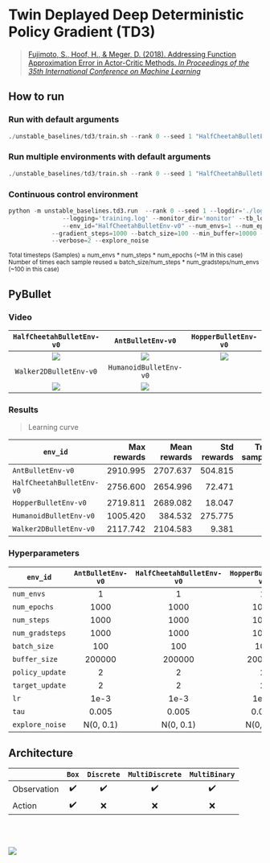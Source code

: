 # Twin Deplayed Deep Deterministic Policy Gradient (TD3)

> [Fujimoto, S., Hoof, H., & Meger, D. (2018). Addressing Function Approximation Error in Actor-Critic Methods. *In Proceedings of the 35th International Conference on Machine Learning*](https://arxiv.org/abs/1802.09477)


## How to run

### Run with default arguments
```python
./unstable_baselines/td3/train.sh --rank 0 --seed 1 "HalfCheetahBulletEnv-v0"
```

### Run multiple environments with default arguments
```python
./unstable_baselines/td3/train.sh --rank 0 --seed 1 "HalfCheetahBulletEnv-v0" "AntBulletEnv-v0"
```

### Continuous control environment
```python
python -m unstable_baselines.td3.run  --rank 0 --seed 1 --logdir='./log/{env_id}/td3/{rank}' \
               --logging='training.log' --monitor_dir='monitor' --tb_logdir='' --model_dir='model' \
               --env_id="HalfCheetahBulletEnv-v0" --num_envs=1 --num_epochs=1000 --num_steps=1000 \
            --gradient_steps=1000 --batch_size=100 --min_buffer=10000 --buffer_size=200000 \
            --verbose=2 --explore_noise
```

<sup>Total timesteps (Samples) ≈ num_envs * num_steps * num_epochs (~1M in this case)</sup><br>
<sup>Number of times each sample reused ≈ batch_size/num_steps * num_gradsteps/num_envs (~100 in this case)</sup><br>


## PyBullet

### Video

|`HalfCheetahBulletEnv-v0`|`AntBulletEnv-v0`|`HopperBulletEnv-v0`
|:-:|:-:|:-:|
|<img src="https://github.com/Ending2015a/unstable_baselines_assets/blob/master/images/td3.HalfCheetahBulletEnv-v0.eval.gif" />|<img src="https://github.com/Ending2015a/unstable_baselines_assets/blob/master/images/td3.AntBulletEnv-v0.eval.gif" />|<img src="https://github.com/Ending2015a/unstable_baselines_assets/blob/master/images/td3.HopperBulletEnv-v0.eval.gif" />|
|`Walker2DBulletEnv-v0`|`HumanoidBulletEnv-v0`||
|<img src="https://github.com/Ending2015a/unstable_baselines_assets/blob/master/images/td3.Walker2DBulletEnv-v0.eval.gif" />|<img src="https://github.com/Ending2015a/unstable_baselines_assets/blob/master/images/td3.HumanoidBulletEnv-v0.eval.gif" />||

### Results

> Learning curve

| `env_id`                  | Max rewards | Mean rewards | Std rewards | Train samples | Train seeds | Eval episodes | Eval seed |
|---------------------------|------------:|-------------:|------------:|--------------:|------------:|--------------:|----------:|
| `AntBulletEnv-v0`         |    2910.995 |     2707.637 |     504.815 |            1M |           1 |            20 |         0 |
| `HalfCheetahBulletEnv-v0` |    2756.600 |     2654.996 |      72.471 |            1M |           1 |            20 |         0 |
| `HopperBulletEnv-v0`      |    2719.811 |     2689.082 |      18.047 |            1M |           1 |            20 |         0 |
| `HumanoidBulletEnv-v0`    |    1005.420 |      384.532 |     275.775 |            1M |           1 |            20 |         0 |
| `Walker2DBulletEnv-v0`    |    2117.742 |     2104.583 |       9.381 |            1M |           1 |            20 |         0 |

### Hyperparameters

| `env_id`        | `AntBulletEnv-v0` | `HalfCheetahBulletEnv-v0` | `HopperBulletEnv-v0` | `HumanoidBulletEnv-v0` | `Walker2DBulletEnv-v0` |
|-----------------|:-----------------:|:-------------------------:|:--------------------:|:----------------------:|:----------------------:|
| `num_envs`      |         1         |             1             |           1          |            1           |            1           |
| `num_epochs`    |        1000       |            1000           |         1000         |          1000          |          1000          |
| `num_steps`     |        1000       |            1000           |         1000         |          1000          |          1000          |
| `num_gradsteps` |        1000       |            1000           |         1000         |          1000          |          1000          |
| `batch_size`    |        100        |            100            |          100         |           100          |           100          |
| `buffer_size`   |       200000      |           200000          |        200000        |         200000         |         200000         |
| `policy_update` |         2         |             2             |           2          |            2           |            2           |
| `target_update` |         2         |             2             |           2          |            2           |            2           |
| `lr`            |        1e-3       |            1e-3           |         1e-3         |          1e-3          |          1e-3          |
| `tau`           |       0.005       |           0.005           |         0.005        |          0.005         |          0.005         |
| `explore_noise` |     N(0, 0.1)     |         N(0, 0.1)         |       N(0, 0.1)      |        N(0, 0.1)       |        N(0, 0.1)       |



## Architecture

|             |        `Box`       |     `Discrete`     |   `MultiDiscrete`  |    `MultiBinary`   |
|-------------|:------------------:|:------------------:|:------------------:|:------------------:|
| Observation | :heavy_check_mark: | :heavy_check_mark: | :heavy_check_mark: | :heavy_check_mark: |
| Action      | :heavy_check_mark: |         :x:        |         :x:        |         :x:        |


<br/>
<br/>

![](https://g.gravizo.com/source/svg/td3_arch?https%3A%2F%2Fraw.githubusercontent.com%2FEnding2015a%2Funstable_baselines_assets%2Fmaster%2Fscripts%2Farch%2Ftd3.arch.md)



